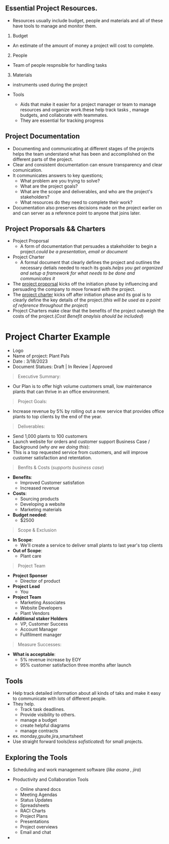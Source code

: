 ## Essential Project Resources.

- Resources usually include budget, people and materials and all of these have tools to manage and monitor them.

1. Budget

- An estimate of the amount of money a project will cost to complete.

2. People

- Team of people respnsible for handling tasks

3. Materials

- instruments used during the project

- Tools
  - Aids that make it easier for a project manager or team to manage resources and organize work.these help track tasks , manage budgets, and collaborate with teammates.
  - They are essential for tracking progress

## Project Documentation

- Documenting and communicating at different stages of the projects helps the team understand what has been and accomplished on the different parts of the project.
- Clear and consistent documentation can ensure transparency and clear comunication.
- It communicates answers to key questions;
  - What problem are you trying to solve?
  - What are the project goals?
  - What are the scope and deliverables, and who are the project's stakeholders?
  - What resources do they need to complete their work?
- Documentation also preserves decisions made on the project earlier on and can server as a reference point to anyone that joins later.

## Project Proporsals && Charters

- Project Proporsal
  - A form of documentation that persuades a stakeholder to begin a project._could be a presentation, email or document_
- Project Charter
  - A formal document that clearly defines the project and outlines the necessary detials needed to reach its goals._helps you get organized and setup a framework for what needs to be done and communicates it_
- The <u>project proporsal</u> kicks off the initiation phase by influencing and persuading the company to move forward with the project.
- The <u>project charter</u> kicks off after initiation phase and its goal is to clearly define the key details of the project.(_this will be used as a point of reference throughout the project_)
- Project Charters make clear that the benefits of the project outweigh the costs of the project.(_Cost Benefit anaylsis ahould be included_)

# Project Charter Example

- Logo
- Name of project: Plant Pals
- Date : 3/18/2023
- Document Statues: Draft | In Review | Approved

> Executive Summary:

- Our Plan is to offer high volume customers small, low maintenance plants that can thrive in an office environment.

> Project Goals:

- Increase revenue by 5% by rolling out a new service that provides office plants to top clients by the end of the year.

> Deliverables:

- Send 1,000 plants to 100 customers
- Launch website for orders and customer support
  Business Case / Background (_why are we doing this_):
- This is a top requested service from customers, and will improve customer satisfaction and retentation.

> Benfits & Costs (_supports business case_)

- **Benefits**:
  - Improved Customer satisfation
  - Increased revenue
- **Costs**:
  - Sourcing products
  - Developing a website
  - Marketing materials
- **Budget needed**:
  - $2500

> Scope & Exclusion

- **In Scope**:
  - We'll create a service to deliver small plants to last year's top clients
- **Out of Scope**:
  - Plant care

> Project Team

- **Project Sponser**
  - Director of product
- **Project Lead**
  - You
- **Project Team**
  - Marketing Associates
  - Website Developers
  - Plant Vendors
- **Additional staker Holders**
  - VP, Customer Success
  - Account Manager
  - Fullfilment manager

> Measure Successes:

- **What is acceptable**:
  - 5% revenue increase by EOY
  - 95% customer satisfaction three months after launch

## Tools

- Help track detailed information about all kinds of taks and make it easy to communicate with lots of different people.
- They help.
  - Track task deadlines.
  - Provide visibility to others.
  - manage a budget
  - create helpful diagrams
  - manage contracts
- ex. monday,gsuite,jira,smartsheet
- Use straight forward tools(_less sofisticated_) for small projects.

## Exploring the Tools

- Scheduling and work management software (_like asana , jira_)
- Productivity and Collaboration Tools
  - Online shared docs
  - Meeting Agendas
  - Status Updates
  - Spreadsheets
  - RACI Charts
  - Project Plans
  - Presentations
  - Project overviews
  - Email and chat

- 
